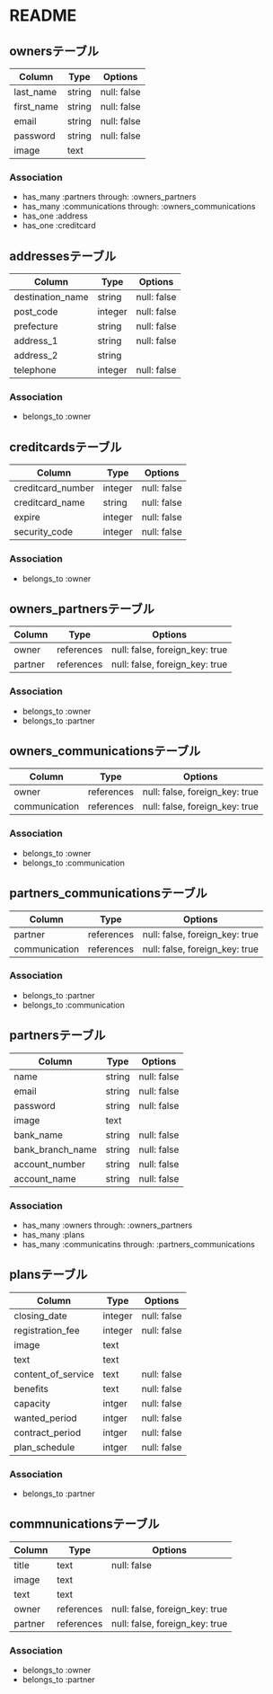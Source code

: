 # README

## ownersテーブル
|Column|Type|Options|
|------|----|-------|
|last_name|string|null: false|
|first_name|string|null: false|
|email|string|null: false|
|password|string|null: false|
|image|text||

### Association
- has_many :partners through: :owners_partners
- has_many :communications through: :owners_communications
- has_one :address
- has_one :creditcard




## addressesテーブル
|Column|Type|Options|
|------|----|-------|
|destination_name|string|null: false|
|post_code|integer|null: false|
|prefecture|string|null: false|
|address_1|string|null: false|
|address_2|string||
|telephone|integer|null: false|

### Association
- belongs_to :owner




## creditcardsテーブル
|Column|Type|Options|
|------|----|-------|
|creditcard_number|integer|null: false|
|creditcard_name|string|null: false|
|expire|integer|null: false|
|security_code|integer|null: false|

### Association
- belongs_to :owner




## owners_partnersテーブル
|Column|Type|Options|
|------|----|-------|
|owner|references|null: false, foreign_key: true|
|partner|references|null: false, foreign_key: true|

### Association
- belongs_to :owner
- belongs_to :partner




## owners_communicationsテーブル
|Column|Type|Options|
|------|----|-------|
|owner|references|null: false, foreign_key: true|
|communication|references|null: false, foreign_key: true|

### Association
- belongs_to :owner
- belongs_to :communication




## partners_communicationsテーブル
|Column|Type|Options|
|------|----|-------|
|partner|references|null: false, foreign_key: true|
|communication|references|null: false, foreign_key: true|

### Association
- belongs_to :partner
- belongs_to :communication




## partnersテーブル
|Column|Type|Options|
|------|----|-------|
|name|string|null: false|
|email|string|null: false|
|password|string|null: false|
|image|text||
|bank_name|string|null: false|
|bank_branch_name|string|null: false|
|account_number|string|null: false|
|account_name|string|null: false|

### Association
- has_many :owners through: :owners_partners
- has_many :plans
- has_many :communicatins through: :partners_communications




## plansテーブル
|Column|Type|Options|
|------|----|-------|
|closing_date|integer|null: false|
|registration_fee|integer|null: false|
|image|text||
|text|text||
|content_of_service|text|null: false|
|benefits|text|null: false|
|capacity|intger|null: false|
|wanted_period|intger|null: false|
|contract_period|intger|null: false|
|plan_schedule|intger|null: false|

### Association
- belongs_to :partner




## commnunicationsテーブル
|Column|Type|Options|
|------|----|-------|
|title|text|null: false|
|image|text||
|text|text||
|owner|references|null: false, foreign_key: true|
|partner|references|null: false, foreign_key: true|

### Association
- belongs_to :owner
- belongs_to :partner
